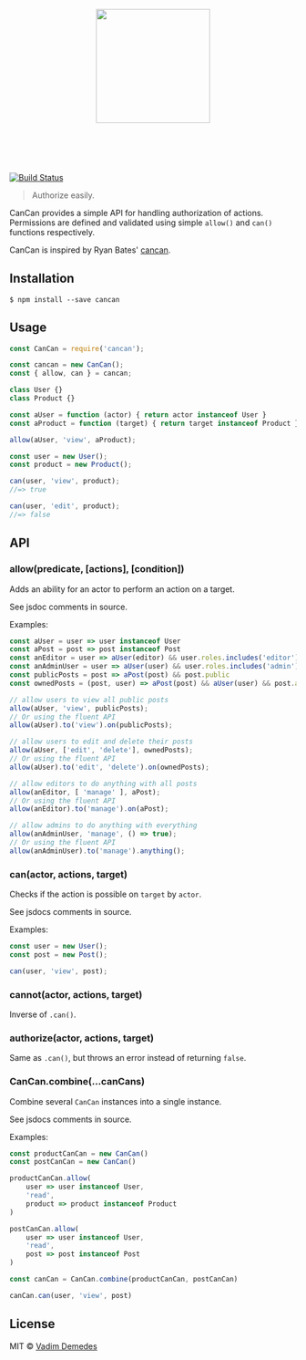 <h1 align="center">
	<br>
	<img width="200" src="media/logo.png">
	<br>
	<br>
	<br>
</h1>

[![Build Status](https://travis-ci.org/vadimdemedes/cancan.svg?branch=master)](https://travis-ci.org/vadimdemedes/cancan)

> Authorize easily.

CanCan provides a simple API for handling authorization of actions.
Permissions are defined and validated using simple `allow()` and `can()` functions respectively.

CanCan is inspired by Ryan Bates' [cancan](https://github.com/ryanb/cancan).


## Installation

```
$ npm install --save cancan
```


## Usage

```js
const CanCan = require('cancan');

const cancan = new CanCan();
const { allow, can } = cancan;

class User {}
class Product {}

const aUser = function (actor) { return actor instanceof User }
const aProduct = function (target) { return target instanceof Product }

allow(aUser, 'view', aProduct);

const user = new User();
const product = new Product();

can(user, 'view', product);
//=> true

can(user, 'edit', product);
//=> false
```


## API

### allow(predicate, [actions], [condition])

Adds an ability for an actor to perform an action on a target.

See jsdoc comments in source.

Examples:

```js
const aUser = user => user instanceof User
const aPost = post => post instanceof Post
const anEditor = user => aUser(editor) && user.roles.includes('editor')
const anAdminUser = user => aUser(user) && user.roles.includes('admin')
const publicPosts = post => aPost(post) && post.public
const ownedPosts = (post, user) => aPost(post) && aUser(user) && post.authorId === user.id

// allow users to view all public posts
allow(aUser, 'view', publicPosts);
// Or using the fluent API
allow(aUser).to('view').on(publicPosts);

// allow users to edit and delete their posts
allow(aUser, ['edit', 'delete'], ownedPosts);
// Or using the fluent API
allow(aUser).to('edit', 'delete').on(ownedPosts);

// allow editors to do anything with all posts
allow(anEditor, [ 'manage' ], aPost);
// Or using the fluent API
allow(anEditor).to('manage').on(aPost);

// allow admins to do anything with everything
allow(anAdminUser, 'manage', () => true);
// Or using the fluent API
allow(anAdminUser).to('manage').anything();
```

### can(actor, actions, target)

Checks if the action is possible on `target` by `actor`.

See jsdocs comments in source.

Examples:

```js
const user = new User();
const post = new Post();

can(user, 'view', post);
```

### cannot(actor, actions, target)

Inverse of `.can()`.

### authorize(actor, actions, target)

Same as `.can()`, but throws an error instead of returning `false`.

### CanCan.combine(...canCans)

Combine several `CanCan` instances into a single instance.

See jsdocs comments in source.

Examples:

```js
const productCanCan = new CanCan()
const postCanCan = new CanCan()

productCanCan.allow(
	user => user instanceof User,
	'read',
	product => product instanceof Product
)

postCanCan.allow(
	user => user instanceof User,
	'read',
	post => post instanceof Post
)

const canCan = CanCan.combine(productCanCan, postCanCan)

canCan.can(user, 'view', post)
```

## License

MIT © [Vadim Demedes](https://github.com/vadimdemedes)
